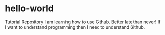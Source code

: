 # hello-world
Tutorial Repository
I am learning how to use Github. Better late than never! If I want to understand programming then I need to understand Github.
